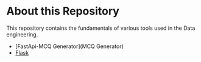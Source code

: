 # About this Repository

This repository contains the fundamentals of various tools used in the Data engineering. 

- [FastApi-MCQ Generator](MCQ Generator)
- [Flask](Flask)